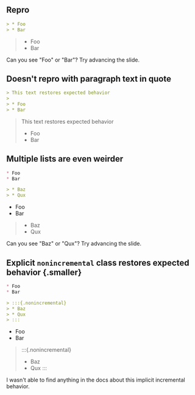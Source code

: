## Repro

```markdown
> * Foo
> * Bar
```

> * Foo
> * Bar

Can you see "Foo" or "Bar"? Try advancing the slide.


## Doesn't repro with paragraph text in quote


```markdown
> This text restores expected behavior
>
> * Foo
> * Bar
```

> This text restores expected behavior
>
> * Foo
> * Bar


## Multiple lists are even weirder

```markdown
* Foo
* Bar

> * Baz
> * Qux
```

* Foo
* Bar

> * Baz
> * Qux

Can you see "Baz" or "Qux"? Try advancing the slide.


## Explicit `nonincremental` class restores expected behavior {.smaller}

```markdown
* Foo
* Bar

> :::{.nonincremental}
> * Baz
> * Qux
> :::
```

* Foo
* Bar

> :::{.nonincremental}
> * Baz
> * Qux
> :::

I wasn't able to find anything in the docs about this implicit incremental behavior.
